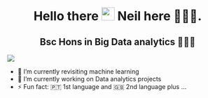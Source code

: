 <h1 align="center"> Hello there  <img src="https://raw.githubusercontent.com/nakulbhati/nakulbhati/master/contain/Hi.gif" width="30px"> Neil here 👨🏾‍💻.
</h1>

<h2 align="center">Bsc Hons in Big Data analytics 👨🏽‍🎓</h2>

![](https://komarev.com/ghpvc/?username=neilfabiak1q0&color=lightgrey)

- 🌱 I’m currently revisiting machine learning
- 🔭 I’m currently working on Data analytics projects
- ⚡ Fun fact: 🇵🇹 1st language and 🇬🇧 2nd language plus ...
<!--
**NeilFabiao/neilfabiao** is a ✨ _special_ ✨ repository because its `README.md` (this file) appears on your GitHub profile.

Here are some ideas to get you started:

- 🔭 I’m currently working on ...
- 🌱 I’m currently learning ...
- 👯 I’m looking to collaborate on ...
- 🤔 I’m looking for help with ...
- 💬 Ask me about ...
- 📫 How to reach me: ...
- 😄 Pronouns: ...
- ⚡ Fun fact: ...
-->
